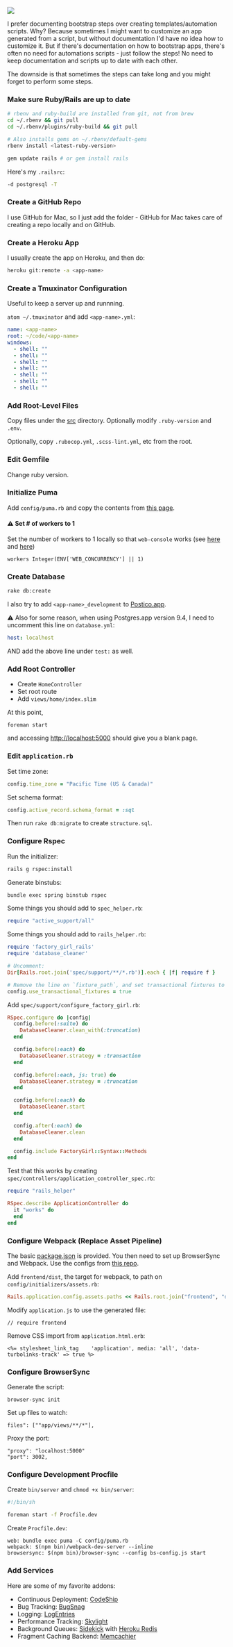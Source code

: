 ![](pablo.png)

I prefer documenting bootstrap steps over creating templates/automation scripts. Why? Because sometimes I might want to customize an app generated from a script, but without documentation I'd have no idea how to customize it. But if there's documentation on how to bootstrap apps, there's often no need for automations scripts - just follow the steps! No need to keep documentation and scripts up to date with each other.

The downside is that sometimes the steps can take long and you might forget to perform some steps.

### Make sure Ruby/Rails are up to date

```sh
# rbenv and ruby-build are installed from git, not from brew
cd ~/.rbenv && git pull
cd ~/.rbenv/plugins/ruby-build && git pull

# Also installs gems on ~/.rbenv/default-gems
rbenv install <latest-ruby-version>

gem update rails # or gem install rails
```

Here's my `.railsrc`:

```sh
-d postgresql -T
```

### Create a GitHub Repo

I use GitHub for Mac, so I just add the folder - GitHub for Mac takes care of creating a repo locally and on GitHub.

### Create a Heroku App

I usually create the app on Heroku, and then do:

```sh
heroku git:remote -a <app-name>
```

### Create a Tmuxinator Configuration

Useful to keep a server up and runnning.

`atom ~/.tmuxinator` and add `<app-name>.yml`:

```yml
name: <app-name>
root: ~/code/<app-name>
windows:
  - shell: ""
  - shell: ""
  - shell: ""
  - shell: ""
  - shell: ""
  - shell: ""
  - shell: ""
```

### Add Root-Level Files

Copy files under the [src](src) directory. Optionally modify `.ruby-version` and `.env`.

Optionally, copy `.rubocop.yml`, `.scss-lint.yml`, etc from the root.

### Edit Gemfile

Change ruby version.

### Initialize Puma

Add `config/puma.rb` and copy the contents from [this page](https://devcenter.heroku.com/articles/deploying-rails-applications-with-the-puma-web-server#config).

#### :warning: Set # of workers to 1

Set the number of workers to 1 locally so that `web-console` works (see [here](https://github.com/rails/web-console/pull/109) and [here](https://github.com/charliesome/better_errors#unicorn-puma-and-other-multi-worker-servers))

```
workers Integer(ENV['WEB_CONCURRENCY'] || 1)
```

### Create Database

```sh
rake db:create
```

I also try to add `<app-name>_development` to [Postico.app](https://eggerapps.at/postico/).

:warning: Also for some reason, when using Postgres.app version 9.4, I need to uncomment this line on `database.yml`:

```yml
host: localhost
```

AND add the above line under `test:` as well.

### Add Root Controller

- Create `HomeController`
- Set root route
- Add `views/home/index.slim`

At this point,

```
foreman start
```

and accessing [http://localhost:5000](http://localhost:5000) should give you a blank page.

### Edit `application.rb`

Set time zone:

```ruby
config.time_zone = "Pacific Time (US & Canada)"
```

Set schema format:

```ruby
config.active_record.schema_format = :sql
```

Then run `rake db:migrate` to create `structure.sql`.

### Configure Rspec

Run the initializer:

```sh
rails g rspec:install
```

Generate binstubs:

```sh
bundle exec spring binstub rspec
```

Some things you should add to `spec_helper.rb`:

```ruby
require "active_support/all"
```

Some things you should add to `rails_helper.rb`:

```ruby
require 'factory_girl_rails'
require 'database_cleaner'

# Uncomment:
Dir[Rails.root.join('spec/support/**/*.rb')].each { |f| require f }

# Remove the line on `fixture_path`, and set transactional fixtures to false:
config.use_transactional_fixtures = true
```

Add `spec/support/configure_factory_girl.rb`:

```ruby
RSpec.configure do |config|
  config.before(:suite) do
    DatabaseCleaner.clean_with(:truncation)
  end

  config.before(:each) do
    DatabaseCleaner.strategy = :transaction
  end

  config.before(:each, js: true) do
    DatabaseCleaner.strategy = :truncation
  end

  config.before(:each) do
    DatabaseCleaner.start
  end

  config.after(:each) do
    DatabaseCleaner.clean
  end

  config.include FactoryGirl::Syntax::Methods
end
```

Test that this works by creating `spec/controllers/application_controller_spec.rb`:

```ruby
require "rails_helper"

RSpec.describe ApplicationController do
  it "works" do
  end
end
```

### Configure Webpack (Replace Asset Pipeline)

The basic [package.json](package.json) is provided. You then need to set up BrowserSync and Webpack. Use the configs from [this repo](http://github.com/chibicode/webpack-notes).

Add `frontend/dist`, the target for webpack, to path on `config/initializers/assets.rb`:

```ruby
Rails.application.config.assets.paths << Rails.root.join("frontend", "dist")
```

Modify `application.js` to use the generated file:

```
// require frontend
```

Remove CSS import from `application.html.erb`:

```erb
<%= stylesheet_link_tag    'application', media: 'all', 'data-turbolinks-track' => true %>
```

### Configure BrowserSync

Generate the script:

```
browser-sync init
```

Set up files to watch:

```
files": [""app/views/**/*"],
```

Proxy the port:

```
"proxy": "localhost:5000"
"port": 3002,
```

### Configure Development Procfile

Create `bin/server` and `chmod +x bin/server`:

```sh
#!/bin/sh

foreman start -f Procfile.dev
```

Create `Procfile.dev`:

```
web: bundle exec puma -C config/puma.rb
webpack: $(npm bin)/webpack-dev-server --inline
browsersync: $(npm bin)/browser-sync --config bs-config.js start
```

### Add Services

Here are some of my favorite addons:

- Continuous Deployment: [CodeShip](http://codeship.io/)
- Bug Tracking: [BugSnag](https://bugsnag.com/)
- Logging: [LogEntries](https://logentries.com/)
- Performance Tracking: [Skylight](https://www.skylight.io/)
- Background Queues: [Sidekick](http://sidekiq.org/) with [Heroku Redis](https://elements.heroku.com/addons/heroku-redis)
- Fragment Caching Backend: [Memcachier](https://www.memcachier.com/)
